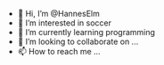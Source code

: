 - 👋 Hi, I’m @HannesElm
- 👀 I’m interested in soccer
- 🌱 I’m currently learning programming
- 💞️ I’m looking to collaborate on ...
- 📫 How to reach me ...

<!---
HannesElm/HannesElm is a ✨ special ✨ repository because its `README.md` (this file) appears on your GitHub profile.
You can click the Preview link to take a look at your changes.
--->
